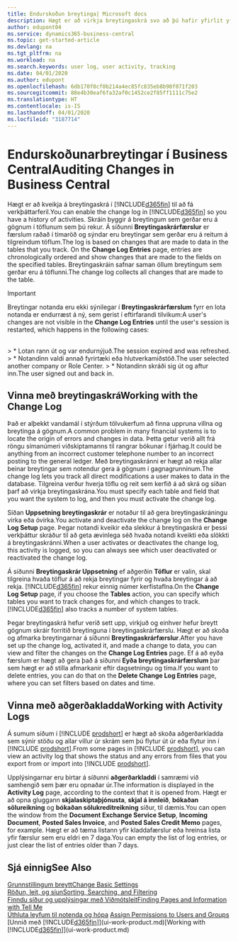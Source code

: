 ```yaml
---
title: Endurskoðun breytinga| Microsoft docs
description: Hægt er að virkja breytingaskrá svo að þú hafir yfirlit yfir allar breytingar sem gerðar hafa verið á gögnum í röktum töflum. Þú getur einnig rakið aðgerðir með tilteknum gerðum aðgerðakladda.
author: edupont04
ms.service: dynamics365-business-central
ms.topic: get-started-article
ms.devlang: na
ms.tgt_pltfrm: na
ms.workload: na
ms.search.keywords: user log, user activity, tracking
ms.date: 04/01/2020
ms.author: edupont
ms.openlocfilehash: 6db170f8cf0b214a4ec85fc835eb8b98f071f203
ms.sourcegitcommit: 88e4b30eaf6fa32af0c1452ce2f85ff1111c75e2
ms.translationtype: HT
ms.contentlocale: is-IS
ms.lasthandoff: 04/01/2020
ms.locfileid: "3187714"
---
```

# <a name="auditing-changes-in-business-central"></a><span data-ttu-id="fca74-104">Endurskoðunarbreytingar í Business Central</span><span class="sxs-lookup"><span data-stu-id="fca74-104">Auditing Changes in Business Central</span></span>

<span data-ttu-id="fca74-105">Hægt er að kveikja á breytingaskrá í [!INCLUDE[d365fin](includes/d365fin_md.md)] til að fá verkþáttarferil.</span><span class="sxs-lookup"><span data-stu-id="fca74-105">You can enable the change log in [!INCLUDE[d365fin](includes/d365fin_md.md)] so you have a history of activities.</span></span> <span data-ttu-id="fca74-106">Skráin byggir á breytingum sem gerðar eru á gögnum í töflunum sem þú rekur. Á síðunni **Breytingaskrárfærslur** er færslum raðað í tímaröð og sýndar eru breytingar sem gerðar eru á reitum á tilgreindum töflum.</span><span class="sxs-lookup"><span data-stu-id="fca74-106">The log is based on changes that are made to data in the tables that you track. On the **Change Log Entries** page, entries are chronologically ordered and show changes that are made to the fields on the specified tables.</span></span> <span data-ttu-id="fca74-107">Breytingaskráin safnar saman öllum breytingum sem gerðar eru á töflunni.</span><span class="sxs-lookup"><span data-stu-id="fca74-107">The change log collects all changes that are made to the table.</span></span>

> [!Important]
> <span data-ttu-id="fca74-108">Breytingar notanda eru ekki sýnilegar í **Breytingaskrárfærslum** fyrr en lota notanda er endurræst á ný, sem gerist í eftirfarandi tilvikum:</span><span class="sxs-lookup"><span data-stu-id="fca74-108">A user's changes are not visible in the **Change Log Entries** until the user's session is restarted, which happens in the following cases:</span></span>
<br />
> * <span data-ttu-id="fca74-109">Lotan rann út og var endurnýjuð.</span><span class="sxs-lookup"><span data-stu-id="fca74-109">The session expired and was refreshed.</span></span>
> * <span data-ttu-id="fca74-110">Notandinn valdi annað fyrirtæki eða hlutverkamiðstöð.</span><span class="sxs-lookup"><span data-stu-id="fca74-110">The user selected another company or Role Center.</span></span>
> * <span data-ttu-id="fca74-111">Notandinn skráði sig út og aftur inn.</span><span class="sxs-lookup"><span data-stu-id="fca74-111">The user signed out and back in.</span></span>

## <a name="working-with-the-change-log"></a><span data-ttu-id="fca74-112">Vinna með breytingaskrá</span><span class="sxs-lookup"><span data-stu-id="fca74-112">Working with the Change Log</span></span>

<span data-ttu-id="fca74-113">Það er alþekkt vandamál í stýrðum tölvukerfum að finna uppruna villna og breytinga á gögnum.</span><span class="sxs-lookup"><span data-stu-id="fca74-113">A common problem in many financial systems is to locate the origin of errors and changes in data.</span></span> <span data-ttu-id="fca74-114">Þetta getur verið allt frá röngu símanúmeri viðskiptamanns til rangrar bókunar í fjárhag.</span><span class="sxs-lookup"><span data-stu-id="fca74-114">It could be anything from an incorrect customer telephone number to an incorrect posting to the general ledger.</span></span> <span data-ttu-id="fca74-115">Með breytingaskránni er hægt að rekja allar beinar breytingar sem notendur gera á gögnum í gagnagrunninum.</span><span class="sxs-lookup"><span data-stu-id="fca74-115">The change log lets you track all direct modifications a user makes to data in the database.</span></span> <span data-ttu-id="fca74-116">Tilgreina verður hverja töflu og reit sem kerfið á að skrá og síðan þarf að virkja breytingaskrána.</span><span class="sxs-lookup"><span data-stu-id="fca74-116">You must specify each table and field that you want the system to log, and then you must activate the change log.</span></span>  

<span data-ttu-id="fca74-117">Síðan **Uppsetning breytingaskrár** er notaður til að gera breytingaskráningu virka eða óvirka.</span><span class="sxs-lookup"><span data-stu-id="fca74-117">You activate and deactivate the change log on the **Change Log Setup** page.</span></span> <span data-ttu-id="fca74-118">Þegar notandi kveikir eða slekkur á breytingaskrá er þessi verkþáttur skráður til að geta ævinlega séð hvaða notandi kveikti eða slökkti á breytingaskránni.</span><span class="sxs-lookup"><span data-stu-id="fca74-118">When a user activates or deactivates the change log, this activity is logged, so you can always see which user deactivated or reactivated the change log.</span></span>

<span data-ttu-id="fca74-119">Á síðunni **Breytingaskrár Uppsetning** ef aðgerðin **Töflur** er valin, skal tilgreina hvaða töflur á að rekja breytingar fyrir og hvaða breytingar á að rekja. [!INCLUDE[d365fin](includes/d365fin_md.md)] rekur einnig númer kerfistaflna.</span><span class="sxs-lookup"><span data-stu-id="fca74-119">On the **Change Log Setup** page, if you choose the **Tables** action, you can specify which tables you want to track changes for, and which changes to track. [!INCLUDE[d365fin](includes/d365fin_md.md)] also tracks a number of system tables.</span></span>

<span data-ttu-id="fca74-120">Þegar breytingaskrá hefur verið sett upp, virkjuð og einhver hefur breytt gögnum skráir forritið breytinguna í breytingaskrárfærslu. Hægt er að skoða og afmarka breytingarnar á síðunni **Breytingaskrárfærslur**.</span><span class="sxs-lookup"><span data-stu-id="fca74-120">After you have set up the change log, activated it, and made a change to data, you can view and filter the changes on the **Change Log Entries** page.</span></span> <span data-ttu-id="fca74-121">Ef á að eyða færslum er hægt að gera það á síðunni **Eyða breytingaskrárfærslum** þar sem hægt er að stilla afmarkanir eftir dagsetningu og tíma.</span><span class="sxs-lookup"><span data-stu-id="fca74-121">If you want to delete entries, you can do that on the **Delete Change Log Entries** page, where you can set filters based on dates and time.</span></span>  

## <a name="working-with-activity-logs"></a><span data-ttu-id="fca74-122">Vinna með aðgerðakladda</span><span class="sxs-lookup"><span data-stu-id="fca74-122">Working with Activity Logs</span></span>

<span data-ttu-id="fca74-123">Á sumum síðum í [!INCLUDE [prodshort](includes/prodshort.md)] er hægt að skoða aðgerðarkladda sem sýnir stöðu og allar villur úr skrám sem þú flytur út úr eða flytur inn í [!INCLUDE [prodshort](includes/prodshort.md)].</span><span class="sxs-lookup"><span data-stu-id="fca74-123">From some pages in [!INCLUDE [prodshort](includes/prodshort.md)], you can view an activity log that shows the status and any errors from files that you export from or import into [!INCLUDE [prodshort](includes/prodshort.md)].</span></span>  

<span data-ttu-id="fca74-124">Upplýsingarnar eru birtar á síðunni **aðgerðarkladdi** í samræmi við samhengið sem þær eru opnaðar úr.</span><span class="sxs-lookup"><span data-stu-id="fca74-124">The information is displayed in the **Activity Log** page, according to the context that it is opened from.</span></span> <span data-ttu-id="fca74-125">Hægt er að opna gluggann **skjalaskiptaþjónusta**, **skjal á innleið**, **bókaðan sölureikning** og **bókaðan sölukreditreikning** síður, til dæmis.</span><span class="sxs-lookup"><span data-stu-id="fca74-125">You can open the window from the **Document Exchange Service Setup**, **Incoming Document**, **Posted Sales Invoice**, and **Posted Sales Credit Memo** pages, for example.</span></span> <span data-ttu-id="fca74-126">Hægt er að tæma listann yfir kladdafærslur eða hreinsa lista yfir færslur sem eru eldri en 7 daga.</span><span class="sxs-lookup"><span data-stu-id="fca74-126">You can empty the list of log entries, or just clear the list of entries older than 7 days.</span></span>  

## <a name="see-also"></a><span data-ttu-id="fca74-127">Sjá einnig</span><span class="sxs-lookup"><span data-stu-id="fca74-127">See Also</span></span>
[<span data-ttu-id="fca74-128">Grunnstillingum breytt</span><span class="sxs-lookup"><span data-stu-id="fca74-128">Change Basic Settings</span></span>](ui-change-basic-settings.md)  
[<span data-ttu-id="fca74-129">Röðun, leit, og síun</span><span class="sxs-lookup"><span data-stu-id="fca74-129">Sorting, Searching, and Filtering</span></span>](ui-enter-criteria-filters.md)  
[<span data-ttu-id="fca74-130">Finndu síður og upplýsingar með Viðmótsleit</span><span class="sxs-lookup"><span data-stu-id="fca74-130">Finding Pages and Information with Tell Me</span></span>](ui-search.md)  
<span data-ttu-id="fca74-131">[Úthluta leyfum til notenda og hópa](ui-define-granular-permissions.md)  </span><span class="sxs-lookup"><span data-stu-id="fca74-131">[Assign Permissions to Users and Groups](ui-define-granular-permissions.md)  </span></span>  
<span data-ttu-id="fca74-132">[Unnið með [!INCLUDE[d365fin](includes/d365fin_md.md)]](ui-work-product.md)</span><span class="sxs-lookup"><span data-stu-id="fca74-132">[Working with [!INCLUDE[d365fin](includes/d365fin_md.md)]](ui-work-product.md)</span></span>  
